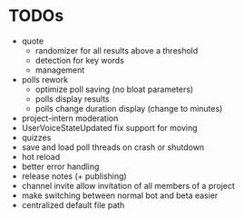 ﻿# TODOs

- quote
  - randomizer for all results above a threshold
  - detection for key words
  - management
- polls rework
  - optimize poll saving (no bloat parameters)
  - polls display results
  - polls change duration display (change to minutes)
- project-intern moderation
- UserVoiceStateUpdated fix support for moving 
- quizzes
- save and load poll threads on crash or shutdown
- hot reload
- better error handling
- release notes (+ publishing)
- channel invite allow invitation of all members of a project
- make switching between normal bot and beta easier
- centralized default file path